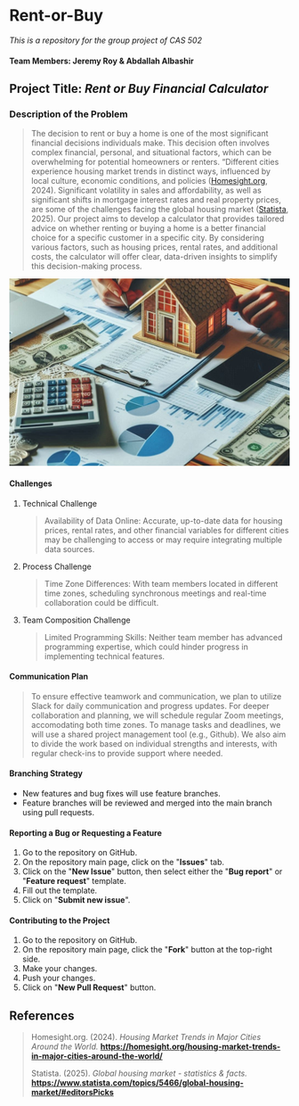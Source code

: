 # Rent-or-Buy
*This is a repository for the group project of CAS 502*

#### Team Members: Jeremy Roy & Abdallah Albashir

## Project Title: *Rent or Buy Financial Calculator*

### Description of the Problem

> The decision to rent or buy a home is one of the most significant financial decisions individuals make. This decision often involves complex financial, personal, and situational factors, which can be overwhelming for potential homeowners or renters. “Different cities experience housing market trends in distinct ways, influenced by local culture, economic conditions, and policies ([Homesight.org](https://homesight.org/housing-market-trends-in-major-cities-around-the-world/), 2024). Significant volatility in sales and affordability, as well as significant shifts in mortgage interest rates and real property prices, are some of the challenges facing the global housing market ([Statista](https://www.statista.com/topics/5466/global-housing-market/#editorsPicks), 2025). Our project aims to develop a calculator that provides tailored advice on whether renting or buying a home is a better financial choice for a specific customer in a specific city. By considering various factors, such as housing prices, rental rates, and additional costs, the calculator will offer clear, data-driven insights to simplify this decision-making process.

![A model house in front of a person holding a pen and resting their forearms on a table. The table is covered with pages of bar charts and pie graphs, some money, a calculator, smartphone, laptop, and composition pads. There is a warm sunlight entering from the top-left corner of the image and a warm glow seen through the windows of the model house.](/CAS502_Image.jpeg)

#### Challenges

1. Technical Challenge
    > Availability of Data Online: Accurate, up-to-date data for housing prices, rental rates, and other financial variables for different cities may be challenging to access or may require integrating multiple data sources.
2. Process Challenge
    > Time Zone Differences: With team members located in different time zones, scheduling synchronous meetings and real-time collaboration could be difficult.
3. Team Composition Challenge
    > Limited Programming Skills: Neither team member has advanced programming expertise, which could hinder progress in implementing technical features.

#### Communication Plan

> To ensure effective teamwork and communication, we plan to utilize Slack for daily communication and progress updates. For deeper collaboration and planning, we will schedule regular Zoom meetings, accomodating both time zones. To manage tasks and deadlines, we will use a shared project management tool (e.g., Github). We also aim to divide the work based on individual strengths and interests, with regular check-ins to provide support where needed.

#### Branching Strategy
 * New features and bug fixes will use feature branches.
 * Feature branches will be reviewed and merged into the main branch using pull requests.

#### Reporting a Bug or Requesting a Feature

1. Go to the repository on GitHub.
2. On the repository main page, click on the "**Issues**" tab.
3. Click on the "**New Issue**" button, then select either the "**Bug report**" or "**Feature request**" template.
4. Fill out the template.
5. Click on "**Submit new issue**".

#### Contributing to the Project

1. Go to the repository on GitHub.
2. On the repository main page, click the "**Fork**" button at the top-right side.
3. Make your changes.
4. Push your changes.
5. Click on "**New Pull Request**" button.

## References
> Homesight.org. (2024). *Housing Market Trends in Major Cities Around the World.* **https://homesight.org/housing-market-trends-in-major-cities-around-the-world/**
>
> Statista. (2025). *Global housing market - statistics & facts.* **https://www.statista.com/topics/5466/global-housing-market/#editorsPicks**

